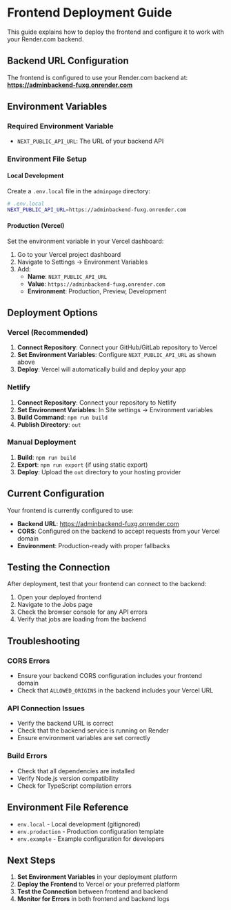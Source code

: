 # Frontend Deployment Guide

This guide explains how to deploy the frontend and configure it to work with your Render.com backend.

## Backend URL Configuration

The frontend is configured to use your Render.com backend at:
**https://adminbackend-fuxg.onrender.com**

## Environment Variables

### Required Environment Variable

- `NEXT_PUBLIC_API_URL`: The URL of your backend API

### Environment File Setup

#### Local Development

Create a `.env.local` file in the `adminpage` directory:

```bash
# .env.local
NEXT_PUBLIC_API_URL=https://adminbackend-fuxg.onrender.com
```

#### Production (Vercel)

Set the environment variable in your Vercel dashboard:

1. Go to your Vercel project dashboard
2. Navigate to Settings → Environment Variables
3. Add:
   - **Name**: `NEXT_PUBLIC_API_URL`
   - **Value**: `https://adminbackend-fuxg.onrender.com`
   - **Environment**: Production, Preview, Development

## Deployment Options

### Vercel (Recommended)

1. **Connect Repository**: Connect your GitHub/GitLab repository to Vercel
2. **Set Environment Variables**: Configure `NEXT_PUBLIC_API_URL` as shown above
3. **Deploy**: Vercel will automatically build and deploy your app

### Netlify

1. **Connect Repository**: Connect your repository to Netlify
2. **Set Environment Variables**: In Site settings → Environment variables
3. **Build Command**: `npm run build`
4. **Publish Directory**: `out`

### Manual Deployment

1. **Build**: `npm run build`
2. **Export**: `npm run export` (if using static export)
3. **Deploy**: Upload the `out` directory to your hosting provider

## Current Configuration

Your frontend is currently configured to use:

- **Backend URL**: https://adminbackend-fuxg.onrender.com
- **CORS**: Configured on the backend to accept requests from your Vercel domain
- **Environment**: Production-ready with proper fallbacks

## Testing the Connection

After deployment, test that your frontend can connect to the backend:

1. Open your deployed frontend
2. Navigate to the Jobs page
3. Check the browser console for any API errors
4. Verify that jobs are loading from the backend

## Troubleshooting

### CORS Errors

- Ensure your backend CORS configuration includes your frontend domain
- Check that `ALLOWED_ORIGINS` in the backend includes your Vercel URL

### API Connection Issues

- Verify the backend URL is correct
- Check that the backend service is running on Render
- Ensure environment variables are set correctly

### Build Errors

- Check that all dependencies are installed
- Verify Node.js version compatibility
- Check for TypeScript compilation errors

## Environment File Reference

- `env.local` - Local development (gitignored)
- `env.production` - Production configuration template
- `env.example` - Example configuration for developers

## Next Steps

1. **Set Environment Variables** in your deployment platform
2. **Deploy the Frontend** to Vercel or your preferred platform
3. **Test the Connection** between frontend and backend
4. **Monitor for Errors** in both frontend and backend logs
